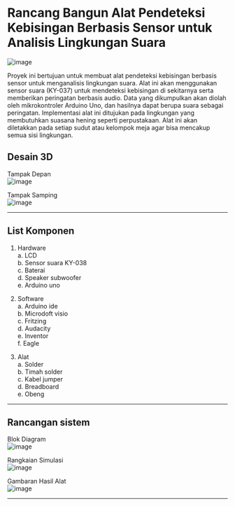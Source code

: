# Rancang Bangun Alat Pendeteksi Kebisingan Berbasis Sensor untuk Analisis Lingkungan Suara

![image](https://github.com/Renoadith/Projek-Mikrokontroller/assets/168974067/350eb0ba-c08e-4825-985c-01733abdec70)

Proyek ini bertujuan untuk membuat alat pendeteksi kebisingan berbasis sensor untuk menganalisis lingkungan suara. Alat ini akan menggunakan sensor suara (KY-037) untuk mendeteksi kebisingan di sekitarnya serta memberikan peringatan berbasis audio. Data yang dikumpulkan akan diolah oleh mikrokontroler Arduino Uno, dan hasilnya dapat berupa suara sebagai peringatan. Implementasi alat ini ditujukan pada lingkungan yang membutuhkan suasana hening seperti perpustakaan. Alat ini akan diletakkan pada setiap sudut atau kelompok meja agar bisa mencakup semua sisi lingkungan.

## Desain 3D

Tampak Depan  
![image](https://github.com/Renoadith/Projek-Mikrokontroller/assets/168974067/569f2e92-634f-4d66-a06b-abaaf10e7577)

Tampak Samping  
![image](https://github.com/Renoadith/Projek-Mikrokontroller/assets/168974067/a0962f13-eeed-4fc2-9eb1-a15372193779)

---
## List Komponen
1. Hardware  
   a. LCD  
   b. Sensor suara KY-038  
   c. Baterai  
   d. Speaker subwoofer   
   e. Arduino uno  
   
2. Software  
   a. Arduino ide  
   b. Microdoft visio  
   c. Fritzing  
   d. Audacity  
   e. Inventor  
   f. Eagle  
   
4. Alat  
   a. Solder  
   b. Timah solder  
   c. Kabel jumper  
   d. Breadboard  
   e. Obeng  
---
## Rancangan sistem  
Blok Diagram  
![image](https://github.com/Renoadith/Projek-Mikrokontroller/assets/168974067/6c8703ef-b367-42dd-8687-e96c65d7702b)  

Rangkaian Simulasi  
![image](https://github.com/Renoadith/Projek-Mikrokontroller/assets/168974067/679242a9-427d-45c2-b041-636bb74f2652)

Gambaran Hasil Alat  
![image](https://github.com/Renoadith/Projek-Mikrokontroller/assets/168974067/05955dc5-4233-4744-b59c-b1ed3be957ab)

---




